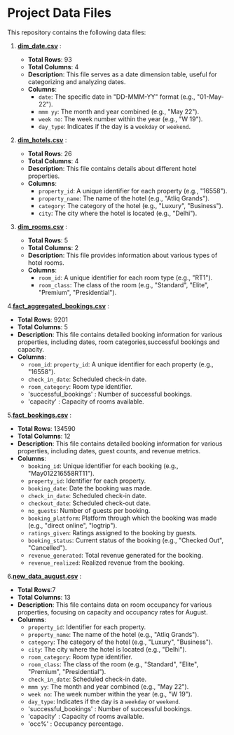 # Project Data Files
This repository contains the following data files:
1. [**dim_date.csv**](https://github.com/BalagoniNuthin/Exploratory-data-analytics-in-hospitality-domain/blob/main/Datasets/dim_date.csv) : 
   - **Total Rows**: 93
   - **Total Columns**: 4
   - **Description**: This file serves as a date dimension table, useful for categorizing and analyzing dates.
   - **Columns**:
     - `date`: The specific date in "DD-MMM-YY" format (e.g., "01-May-22").
     - `mmm yy`: The month and year combined (e.g., "May 22").
     - `week no`: The week number within the year (e.g., "W 19").
     - `day_type`: Indicates if the day is a `weekday` or `weekend`.

2. [**dim_hotels.csv**](https://github.com/BalagoniNuthin/Exploratory-data-analytics-in-hospitality-domain/blob/main/Datasets/dim_hotels.csv) : 
   - **Total Rows**: 26
   - **Total Columns**: 4
   - **Description**: This file contains details about different hotel properties.
   - **Columns**:
     - `property_id`: A unique identifier for each property (e.g., "16558").
     - `property_name`: The name of the hotel (e.g., "Atliq Grands").
     - `category`: The category of the hotel (e.g., "Luxury", "Business").
     - `city`: The city where the hotel is located (e.g., "Delhi").

3. [**dim_rooms.csv**](https://github.com/BalagoniNuthin/Exploratory-data-analytics-in-hospitality-domain/blob/main/Datasets/dim_rooms.csv) : 
   - **Total Rows**: 5
   - **Total Columns**: 2
   - **Description**: This file provides information about various types of hotel rooms.
   - **Columns**:
     - `room_id`: A unique identifier for each room type (e.g., "RT1").
     - `room_class`: The class of the room (e.g., "Standard", "Elite", "Premium", "Presidential").
    
4.[**fact_aggregated_bookings.csv**](https://github.com/BalagoniNuthin/Exploratory-data-analytics-in-hospitality-domain/blob/main/Datasets/fact_aggregated_bookings.csv) :
   - **Total Rows**: 9201
   - **Total Columns**: 5
   - **Description**: This file contains detailed booking information for various properties, including dates, room categories,successful bookings and capacity.
   - **Columns**:
     - `room_id`: `property_id`: A unique identifier for each property (e.g., "16558").
     - `check_in_date`: Scheduled check-in date.
     - `room_category`: Room type identifier.
     - 'successful_bookings' : Number of successful bookings.
     - 'capacity' : Capacity of rooms available.

5.[**fact_bookings.csv**](https://github.com/BalagoniNuthin/Exploratory-data-analytics-in-hospitality-domain/blob/main/Datasets/fact_bookings.csv) :
   - **Total Rows**: 134590
   - **Total Columns**: 12
   - **Description**: This file contains detailed booking information for various properties, including dates, guest counts, and revenue metrics.
   - **Columns**:
     - `booking_id`: Unique identifier for each booking (e.g., "May012216558RT11").
     - `property_id`: Identifier for each property.
     - `booking_date`: Date the booking was made.
     - `check_in_date`: Scheduled check-in date.
     - `checkout_date`: Scheduled check-out date.
     - `no_guests`: Number of guests per booking.
     - `booking_platform`: Platform through which the booking was made (e.g., "direct online", "logtrip").
     - `ratings_given`: Ratings assigned to the booking by guests.
     - `booking_status`: Current status of the booking (e.g., "Checked Out", "Cancelled").
     - `revenue_generated`: Total revenue generated for the booking.
     - `revenue_realized`: Realized revenue from the booking.

6.[**new_data_august.csv**](https://github.com/BalagoniNuthin/Exploratory-data-analytics-in-hospitality-domain/blob/main/Datasets/new_data_august.csv) :
   - **Total Rows**:7
   - **Total Columns**: 13
   - **Description**: This file contains data on room occupancy for various properties, focusing on capacity and occupancy rates for August.
   - **Columns**:
     - `property_id`: Identifier for each property.
     - `property_name`: The name of the hotel (e.g., "Atliq Grands").
     - `category`: The category of the hotel (e.g., "Luxury", "Business").
     - `city`: The city where the hotel is located (e.g., "Delhi").
     - `room_category`: Room type identifier.
     - `room_class`: The class of the room (e.g., "Standard", "Elite", "Premium", "Presidential").
     - `check_in_date`: Scheduled check-in date.
     - `mmm yy`: The month and year combined (e.g., "May 22").
     - `week no`: The week number within the year (e.g., "W 19").
     - `day_type`: Indicates if the day is a `weekday` or `weekend`.
     - 'successful_bookings' : Number of successful bookings.
     - 'capacity' : Capacity of rooms available.
     - 'occ%' : Occupancy percentage.

